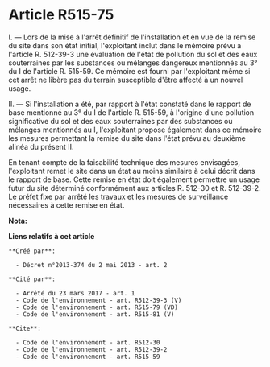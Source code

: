 # Article R515-75

I. ― Lors de la mise à l'arrêt définitif de l'installation et en vue de la remise du site dans son état initial, l'exploitant
inclut dans le mémoire prévu à l'article R. 512-39-3 une évaluation de l'état de pollution du sol et des eaux souterraines
par les substances ou mélanges dangereux mentionnés au 3° du I de l'article R. 515-59. Ce mémoire est fourni par l'exploitant
même si cet arrêt ne libère pas du terrain susceptible d'être affecté à un nouvel usage. 

II. ― Si l'installation a été, par rapport à l'état constaté dans le rapport de base mentionné au 3° du I de l'article R.
515-59, à l'origine d'une pollution significative du sol et des eaux souterraines par des substances ou mélanges mentionnés
au I, l'exploitant propose également dans ce mémoire les mesures permettant la remise du site dans l'état prévu au deuxième
alinéa du présent II. 

En tenant compte de la faisabilité technique des mesures envisagées, l'exploitant remet le site dans un état au moins
similaire à celui décrit dans le rapport de base. Cette remise en état doit également permettre un usage futur du site
déterminé conformément aux articles R. 512-30 et R. 512-39-2. Le préfet fixe par arrêté les travaux et les mesures de
surveillance nécessaires à cette remise en état.

**Nota:**



**Liens relatifs à cet article**

	**Créé par**:

	  - Décret n°2013-374 du 2 mai 2013 - art. 2

	**Cité par**:

	  - Arrêté du 23 mars 2017 - art. 1
	  - Code de l'environnement - art. R512-39-3 (V)
	  - Code de l'environnement - art. R515-79 (VD)
	  - Code de l'environnement - art. R515-81 (V)

	**Cite**:

	  - Code de l'environnement - art. R512-30
	  - Code de l'environnement - art. R512-39-2
	  - Code de l'environnement - art. R515-59
